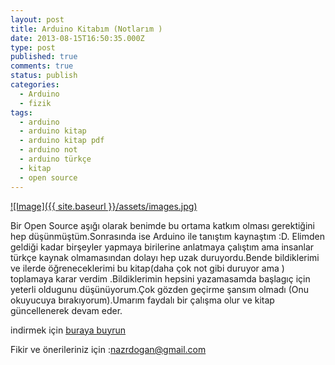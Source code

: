 ```yaml
---
layout: post
title: Arduino Kitabım (Notlarım )
date: 2013-08-15T16:50:35.000Z
type: post
published: true
comments: true
status: publish
categories:
  - Arduino
  - fizik
tags:
  - arduino
  - arduino kitap
  - arduino kitap pdf
  - arduino not
  - arduino türkçe
  - kitap
  - open source
---
```


[![Image]({{ site.baseurl }}/assets/images.jpg)](http://nazirdogan.files.wordpress.com/2013/08/images.jpg)

Bir Open Source aşığı olarak benimde bu ortama katkım olması gerektiğini hep düşünmüştüm.Sonrasında ise Arduino ile tanıştım kaynaştım :D. Elimden geldiği kadar birşeyler yapmaya birilerine anlatmaya çalıştım ama insanlar türkçe kaynak olmamasından dolayı hep uzak duruyordu.Bende bildiklerimi ve ilerde öğreneceklerimi bu kitap(daha çok not gibi duruyor ama ) toplamaya karar verdim .Bildiklerimin hepsini yazamasamda başlagıç için yeterli oldugunu düşünüyorum.Çok gözden geçirme şansım olmadı (Onu okuyucuya bırakıyorum).Umarım faydalı bir çalışma olur ve kitap güncellenerek devam eder.

indirmek için [buraya buyrun](http://www.dikeyeksen.com/products/arduino-hizli-baslangic-rehberi)

Fikir ve önerileriniz için :nazrdogan@gmail.com
